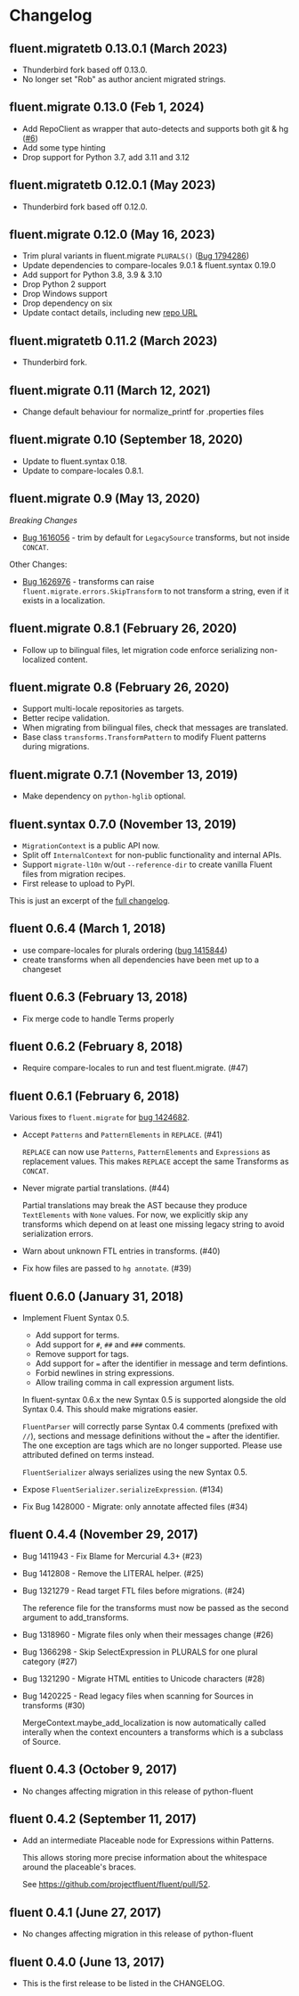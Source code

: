 # Changelog

## fluent.migratetb 0.13.0.1 (March 2023)

  - Thunderbird fork based off 0.13.0.
  - No longer set "Rob" as author ancient migrated strings.

## fluent.migrate 0.13.0 (Feb 1, 2024)

  - Add RepoClient as wrapper that auto-detects and supports both git & hg ([#6](https://github.com/mozilla/fluent-migrate/pull/6))
  - Add some type hinting
  - Drop support for Python 3.7, add 3.11 and 3.12

## fluent.migratetb 0.12.0.1 (May 2023)

  - Thunderbird fork based off 0.12.0.

## fluent.migrate 0.12.0 (May 16, 2023)

  - Trim plural variants in fluent.migrate `PLURALS()` ([Bug 1794286](https://bugzilla.mozilla.org/show_bug.cgi?1794286))
  - Update dependencies to compare-locales 9.0.1 & fluent.syntax 0.19.0
  - Add support for Python 3.8, 3.9 & 3.10
  - Drop Python 2 support
  - Drop Windows support
  - Drop dependency on six
  - Update contact details, including new [repo URL](https://github.com/mozilla/fluent-migrate)

## fluent.migratetb 0.11.2 (March 2023)

  - Thunderbird fork.

## fluent.migrate 0.11 (March 12, 2021)

  - Change default behaviour for normalize_printf for .properties files

## fluent.migrate 0.10 (September 18, 2020)

  - Update to fluent.syntax 0.18.
  - Update to compare-locales 0.8.1.

## fluent.migrate 0.9 (May 13, 2020)

*Breaking Changes*

  - [Bug 1616056](https://bugzilla.mozilla.org/show_bug.cgi?id=1616056) - trim by default for `LegacySource` transforms, but not inside `CONCAT`.

Other Changes:

  - [Bug 1626976](https://bugzilla.mozilla.org/show_bug.cgi?id=1626976) - transforms can raise `fluent.migrate.errors.SkipTransform` to not transform a string, even if it exists in a localization.

## fluent.migrate 0.8.1 (February 26, 2020)

  - Follow up to bilingual files, let migration code enforce serializing non-localized content.

## fluent.migrate 0.8 (February 26, 2020)

  - Support multi-locale repositories as targets.
  - Better recipe validation.
  - When migrating from bilingual files, check that messages are translated.
  - Base class `transforms.TransformPattern` to modify Fluent patterns during migrations.

## fluent.migrate 0.7.1 (November 13, 2019)

  - Make dependency on `python-hglib` optional.

## fluent.syntax 0.7.0 (November 13, 2019)

  - `MigrationContext` is a public API now.
  - Split off `InternalContext` for non-public functionality and
  internal APIs.
  - Support `migrate-l10n` w/out `--reference-dir` to create vanilla
  Fluent files from migration recipes.
  - First release to upload to PyPI.

This is just an excerpt of the [full changelog](https://hg.mozilla.org/l10n/fluent-migration/changelog?rev=0.6.4::0.7.0&revcount=80).

## fluent 0.6.4 (March 1, 2018)

  - use compare-locales for plurals ordering ([bug 1415844](https://bugzilla.mozilla.org/show_bug.cgi?id=1415844))
  - create transforms when all dependencies have been met up to a changeset

## fluent 0.6.3 (February 13, 2018)

  - Fix merge code to handle Terms properly

## fluent 0.6.2 (February 8, 2018)

  - Require compare-locales to run and test fluent.migrate. (#47)

## fluent 0.6.1 (February 6, 2018)

Various fixes to `fluent.migrate` for [bug 1424682][].

[bug 1424682]: https://bugzilla.mozilla.org/show_bug.cgi?id=1424682

  - Accept `Patterns` and `PatternElements` in `REPLACE`. (#41)

    `REPLACE` can now use `Patterns`, `PatternElements` and `Expressions` as
    replacement values. This makes `REPLACE` accept the same Transforms as
    `CONCAT`.

  - Never migrate partial translations. (#44)

    Partial translations may break the AST because they produce
    `TextElements` with `None` values. For now, we explicitly skip any
    transforms which depend on at least one missing legacy string to avoid
    serialization errors.

  - Warn about unknown FTL entries in transforms. (#40)
  - Fix how files are passed to `hg annotate`. (#39)

## fluent 0.6.0 (January 31, 2018)

  - Implement Fluent Syntax 0.5.

    - Add support for terms.
    - Add support for `#`, `##` and `###` comments.
    - Remove support for tags.
    - Add support for `=` after the identifier in message and term
      defintions.
    - Forbid newlines in string expressions.
    - Allow trailing comma in call expression argument lists.

    In fluent-syntax 0.6.x the new Syntax 0.5 is supported alongside the old
    Syntax 0.4. This should make migrations easier.

    `FluentParser` will correctly parse Syntax 0.4 comments (prefixed with
    `//`), sections and message definitions without the `=` after the
    identifier. The one exception are tags which are no longer supported.
    Please use attributed defined on terms instead.

    `FluentSerializer` always serializes using the new Syntax 0.5.

  - Expose `FluentSerializer.serializeExpression`. (#134)

  - Fix Bug 1428000 - Migrate: only annotate affected files (#34)


## fluent 0.4.4 (November 29, 2017)

  - Bug 1411943 - Fix Blame for Mercurial 4.3+ (#23)
  - Bug 1412808 - Remove the LITERAL helper. (#25)
  - Bug 1321279 - Read target FTL files before migrations. (#24)

    The reference file for the transforms must now be passed as the second
    argument to add_transforms.

  - Bug 1318960 - Migrate files only when their messages change (#26)
  - Bug 1366298 - Skip SelectExpression in PLURALS for one plural category (#27)
  - Bug 1321290 - Migrate HTML entities to Unicode characters (#28)
  - Bug 1420225 - Read legacy files when scanning for Sources in transforms (#30)

    MergeContext.maybe_add_localization is now automatically called
    interally when the context encounters a transforms which is a subclass of
    Source.


## fluent 0.4.3 (October 9, 2017)

  - No changes affecting migration in this release of python-fluent


## fluent 0.4.2 (September 11, 2017)

  - Add an intermediate Placeable node for Expressions within Patterns.

    This allows storing more precise information about the whitespace around
    the placeable's braces.

    See https://github.com/projectfluent/fluent/pull/52.

## fluent 0.4.1 (June 27, 2017)

  - No changes affecting migration in this release of python-fluent

## fluent 0.4.0 (June 13, 2017)

  - This is the first release to be listed in the CHANGELOG.
